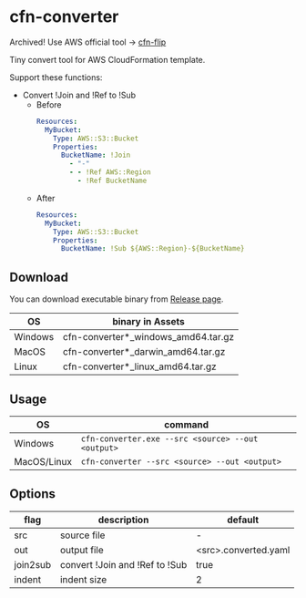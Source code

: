 # cfn-converter

Archived! Use AWS official tool -> [cfn-flip](https://github.com/awslabs/aws-cfn-template-flip)

Tiny convert tool for AWS CloudFormation template.

Support these functions:

* Convert !Join and !Ref to !Sub
  * Before
    ```yaml
    Resources:
      MyBucket:
        Type: AWS::S3::Bucket
        Properties:
          BucketName: !Join
            - "-"
            - - !Ref AWS::Region
              - !Ref BucketName
    ```
  * After
    ```yaml
    Resources:
      MyBucket:
        Type: AWS::S3::Bucket
        Properties:
          BucketName: !Sub ${AWS::Region}-${BucketName}
    ```

## Download

You can download executable binary from [Release page](https://github.com/taigacat/cfn-converter/releases).

| OS      | binary in Assets                    |
|---------|-------------------------------------|
| Windows | cfn-converter*_windows_amd64.tar.gz |
| MacOS   | cfn-converter*_darwin_amd64.tar.gz  |
| Linux   | cfn-converter*_linux_amd64.tar.gz   |

## Usage

| OS          | command                                               |
|-------------|-------------------------------------------------------|
| Windows     | ```cfn-converter.exe --src <source> --out <output>``` |
| MacOS/Linux | ```cfn-converter --src <source> --out <output>```     |

## Options

| flag     | description                    | default                |
|----------|--------------------------------|------------------------|
| src      | source file                    | -                      |
| out      | output file                    | \<src\>.converted.yaml |
| join2sub | convert !Join and !Ref to !Sub | true                   |
| indent   | indent size                    | 2                      |

